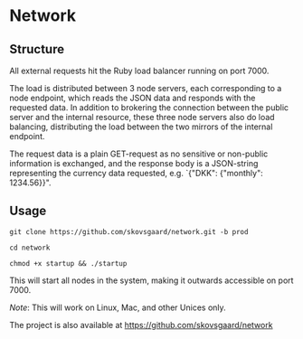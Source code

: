 Network
===

Structure
---

All external requests hit the Ruby load balancer running on port 7000.

The load is distributed between 3 node servers, each corresponding to a node endpoint, which reads the JSON data and responds with the requested data. In addition to brokering the connection between the public server and the internal resource, these three node servers also do load balancing, distributing the load between the two mirrors of the internal endpoint.

The request data is a plain GET-request as no sensitive or non-public information is exchanged, and the response body is a JSON-string representing the currency data requested, e.g. `{"DKK": {"monthly": 1234.56}}".

Usage
---

`git clone https://github.com/skovsgaard/network.git -b prod`

`cd network`

`chmod +x startup && ./startup`

This will start all nodes in the system, making it outwards accessible on port 7000.

*Note*: This will work on Linux, Mac, and other Unices only.


The project is also available at https://github.com/skovsgaard/network

